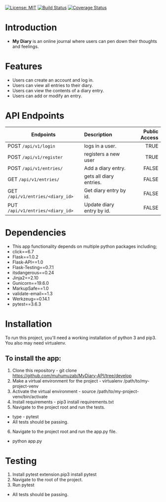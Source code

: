 [![License: MIT](https://img.shields.io/badge/License-MIT-yellow.svg)](https://opensource.org/licenses/MIT) [![Build Status](https://travis-ci.org/muhumuzab/MyDiary-API.svg?branch=develop)](https://travis-ci.org/muhumuzab/MyDiary-API) [![Coverage Status](https://coveralls.io/repos/github/muhumuzab/MyDiary-API/badge.svg?branch=develop)](https://coveralls.io/github/muhumuzab/MyDiary-API?branch=develop)

# Introduction

* **My Diary** is an online journal where users can pen down their thoughts and feelings.  

# Features

* Users can create an account and log in. 
* Users can view all entries to their diary. 
* Users can view the contents of a diary entry. 
* Users can add or modify an entry. 
  
# API Endpoints

|  Endpoints | Description  | Public Access |
| --- | :--- | ---: |
| POST  `/api/v1/login`  | logs in  a user. | TRUE
| POST  `/api/v1/register`  | registers a new user | TRUE
| POST  `/api/v1/entries/`  | Add a diary entry.| FALSE
| GET  `/api/v1/entries/`   | gets all diary entries.| FALSE
| GET  `/api/v1/entries/<diary_id>`  | Get diary entry by id. | FALSE
| PUT  `/api/v1/entries/<diary_id>`  | Update diary entry by id. | FALSE


# Dependencies

* This app functionality depends on multiple python packages including;
* click==6.7
* Flask==1.0.2
* Flask-API==1.0
* Flask-Testing==0.7.1
* itsdangerous==0.24
* Jinja2==2.10
* Gunicorn==19.6.0
* MarkupSafe==1.0
* validate-email==1.3
* Werkzeug==0.14.1
* pytest==3.6.3

# Installation
To run this project, you'll need a working installation of python 3 and pip3. You also may need virtualenv.

## To install the app:
1. Clone this repository - git clone https://github.com/muhumuzab/MyDiary-API/tree/develop
2. Make a virtual environment for the project - virtualenv /path/to/my-project-venv
3. Activate the virtual environment - source /path/to/my-project-venv/bin/activate
4. Install requirements - pip3 install requirements.txt
5. Navigate to the project root and run the tests.
-  type - pytest 
- All tests should be passing.
6. Navigate to the project root and run the app.py file.
- python app.py



# Testing
1. Install pytest extension.pip3 install pytest
2. Navigate to the root of the project.
3. Run pytest
- All tests should be passing.

